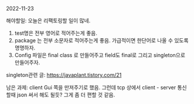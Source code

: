 2022-11-23

해야할일:
오늘은 리팩토링할 일이 많네.
1. test명은 전부 영어로 적어주는게 좋음.
2. package 는 전부 소문자로 적어주는게 좋음. 가급적이면 한단어로 나올 수 있도록 명명하자.
3. Config 파일은 final class 로 만들어주고 field도 final로 그리고 singleton으로 만들어주자.

singleton관련 글:
https://javaplant.tistory.com/21

남은 과제:
client Gui 쪽을 만져주기로 했음.
그런데 tcp 상에서 client - server 통신할때 json 써서 해도 될듯?
그게 좀 더 편할 것 같음.
